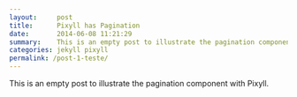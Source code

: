 ```yaml
---
layout:     post
title:      Pixyll has Pagination
date:       2014-06-08 11:21:29
summary:    This is an empty post to illustrate the pagination component with Pixyll.
categories: jekyll pixyll
permalink: /post-1-teste/
---
```


This is an empty post to illustrate the pagination component with Pixyll.
